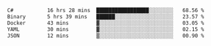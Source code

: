 <!--START_SECTION:waka-->

```txt
C#           16 hrs 28 mins  █████████████████░░░░░░░░   68.56 %
Binary       5 hrs 39 mins   ██████░░░░░░░░░░░░░░░░░░░   23.57 %
Docker       43 mins         ▓░░░░░░░░░░░░░░░░░░░░░░░░   03.05 %
YAML         30 mins         ▓░░░░░░░░░░░░░░░░░░░░░░░░   02.15 %
JSON         12 mins         ▒░░░░░░░░░░░░░░░░░░░░░░░░   00.90 %
```

<!--END_SECTION:waka-->
